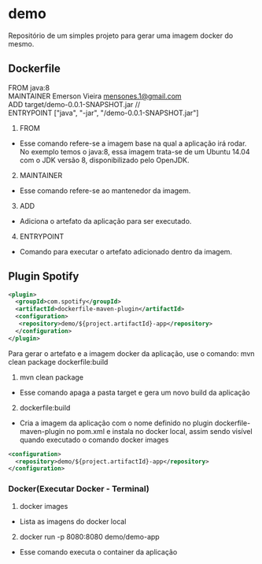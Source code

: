 # demo
Repositório de um simples projeto para gerar uma imagem docker do mesmo. 

## Dockerfile

FROM java:8  <br/>
MAINTAINER Emerson Vieira <mensones.1@gmail.com>  <br/>
ADD target/demo-0.0.1-SNAPSHOT.jar //  <br/>
ENTRYPOINT ["java", "-jar", "/demo-0.0.1-SNAPSHOT.jar"] 

1. FROM 
* Esse comando refere-se a imagem base na qual a aplicação irá rodar. No exemplo temos o java:8, essa imagem trata-se de um Ubuntu 14.04 com o JDK versão 8, disponibilizado pelo OpenJDK.
2. MAINTAINER 
* Esse comando refere-se ao mantenedor da imagem. 
3. ADD 
* Adiciona o artefato da aplicação para ser executado. 
4. ENTRYPOINT
* Comando para executar o artefato adicionado dentro da imagem. 

## Plugin Spotify
```xml
<plugin>
  <groupId>com.spotify</groupId>
  <artifactId>dockerfile-maven-plugin</artifactId>
  <configuration>
   <repository>demo/${project.artifactId}-app</repository>
  </configuration>
</plugin>
```
Para gerar o artefato e a imagem docker da aplicação, use o comando: mvn clean package dockerfile:build

1. mvn clean package 
* Esse comando apaga a pasta target e gera um novo build da aplicação
2. dockerfile:build 
* Cria a imagem da aplicação com o nome definido no plugin dockerfile-maven-plugin no pom.xml e instala no docker local, assim sendo visível quando executado o comando docker images

```xml
<configuration>
  <repository>demo/${project.artifactId}-app</repository>
</configuration>
```
### Docker(Executar Docker - Terminal)

1. docker images 
* Lista as imagens do docker local
2. docker run -p 8080:8080 demo/demo-app 
* Esse comando executa o container da aplicação
